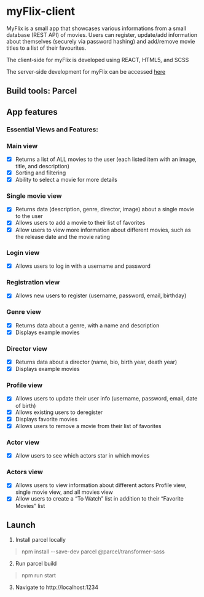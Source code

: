 # myFlix-client
MyFlix is a small app that showcases various informations from a small database (REST API) of movies. Users can register, update/add information about themselves (securely via password hashing) and add/remove movie titles to a list of their favourites. 

The client-side for myFlix is developed using REACT, HTML5, and SCSS

The server-side development for myFlix can be accessed [here](https://github.com/valvegan/movie_api)

## Build tools: Parcel

## App features
### Essential Views and Features:

### Main view
- [x] Returns a list of ALL movies to the user (each listed item with an image, title, and description)
- [x] Sorting and filtering
- [x] Ability to select a movie for more details

### Single movie view
- [x] Returns data (description, genre, director, image) about a single movie to the user
- [x] Allows users to add a movie to their list of favorites
- [x] Allow users to view more information about different movies, such as the release date and
the movie rating

### Login view
- [x] Allows users to log in with a username and password

### Registration view
- [x] Allows new users to register (username, password, email, birthday)

### Genre view
- [x] Returns data about a genre, with a name and description
- [x] Displays example movies

### Director view
- [x] Returns data about a director (name, bio, birth year, death year)
- [x] Displays example movies

### Profile view
- [x] Allows users to update their user info (username, password, email, date of birth)
- [x] Allows existing users to deregister
- [x] Displays favorite movies
- [x] Allows users to remove a movie from their list of favorites

### Actor view
- [x] Allow users to see which actors star in which movies

### Actors view
- [x] Allows users to view information about different actors
Profile view, single movie view, and all movies view
- [x] Allow users to create a “To Watch” list in addition to their “Favorite Movies” list

## Launch
1) Install parcel locally 
>npm install --save-dev parcel @parcel/transformer-sass

2) Run parcel build
>npm run start

3) Navigate to http://localhost:1234 
